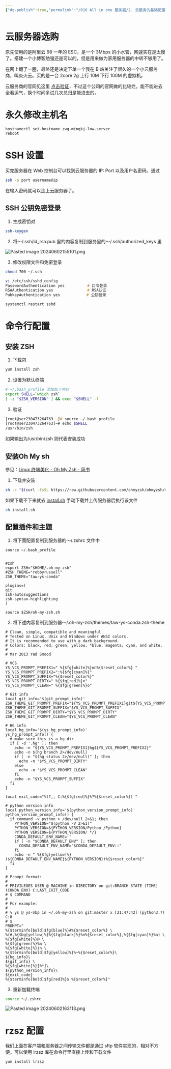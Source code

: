 ```yaml
---
{"dg-publish":true,"permalink":"/010 All in one 服务器/2. 云服务的基础配置/","dgPassFrontmatter":true,"created":"2024-06-01T17:39:33.447+08:00","updated":"2024-06-15T15:11:47.324+08:00"}
---
```


# 云服务器选购

原先使用的是阿里云 98 一年的 ESC，是一个 3Mbps 的小水管，网速实在是太慢了。搭建一个小博客勉强还是可以的，但是用来做为家用服务器的中转不够用了。

在网上翻了一圈，最终还是决定下单一个我在 B 站关注了很久的一个小云服务商，叫炎火云。买的是一台 2core 2g 上行 10M 下行 100M 的虚拟机。

云服务商的官网见这里 [点击验证](https://mingkj.com/)，不过这个公司的官网做的比较烂。能不能进去全看运气，换个时间多试几次总归是能进去的。
# 永久修改主机名

```zsh
hostnamectl set-hostname zwg-mingkj-low-server
reboot
```
# SSH 设置

买完服务器在 Web 控制台可以找到云服务器的 IP: Port 以及用户名密码。通过

```zsh
ssh -p port username@ip 
```

在输入密码就可以连上云服务器了。
## SSH 公钥免密登录

1. 生成密钥对

```zsh
ssh-keygen
```

2. 将～/.ssh/id_rsa.pub 里的内容复制到服务里的～/.ssh/authorized_keys 里

![Pasted image 20240602155101.png](/img/user/$/$Sys999%20Attachment/Pasted%20image%2020240602155101.png)

3. 修改权限文件和免密登录

```zsh
chmod 700 ~/.ssh

vi /etc/ssh/sshd_config
PasswordAuthentication yes　　　　　　# 口令登录
RSAAuthentication yes　　　　　　　　　# RSA认证
PubkeyAuthentication yes　　　　　　　# 公钥登录

systemctl restart sshd
```
# 命令行配置
## 安装 ZSH

1. 下载包

```zsh
yum install zsh
```

2. 设置为默认终端

```zsh
# ~/.bash_profile 添加如下内容
export SHELL=`which zsh`
[ -z "$ZSH_VERSION" ] && exec "$SHELL" -l
```

3. 验证

```zsh
[root@ser230473264763 ~]# source ~/.bash_profile
[root@ser230473264763]~# echo $SHELL
/usr/bin/zsh
```

如果输出为/usr/bin/zsh 则代表安装成功
## 安装Oh My sh

参见：[Linux 终端美化 - Oh My Zsh - 简书](https://www.jianshu.com/p/b8a80dd59414)

1. 下载并安装

```zsh
sh -c "$(curl -fsSL https://raw.githubusercontent.com/ohmyzsh/ohmyzsh/master/tools/install.sh)"
```

如果下载不下来就去 [install.sh](https://raw.githubusercontent.com/ohmyzsh/ohmyzsh/master/tools/install.sh) 手动下载并上传服务器后执行该文件

```zsh
sh install.sh
```

## 配置插件和主题

1. 将下面配置复制到服务器的～/.zshrc 文件中

```
source ~/.bash_profile


#zsh
export ZSH="$HOME/.oh-my-zsh"
#ZSH_THEME="robbyrussell"
ZSH_THEME="taw-ys-conda"

plugins=(
git
zsh-autosuggestions
zsh-syntax-highlighting
)

source $ZSH/oh-my-zsh.sh
```

2. 将下述内容复制到服务器～/.oh-my-zsh/themes/taw-ys-conda.zsh-theme

```
# Clean, simple, compatible and meaningful.
# Tested on Linux, Unix and Windows under ANSI colors.
# It is recommended to use with a dark background.
# Colors: black, red, green, yellow, *blue, magenta, cyan, and white.
#
# Mar 2013 Yad Smood

# VCS
YS_VCS_PROMPT_PREFIX1=" %{$fg[white]%}on%{$reset_color%} "
YS_VCS_PROMPT_PREFIX2=":%{$fg[cyan]%}"
YS_VCS_PROMPT_SUFFIX="%{$reset_color%}"
YS_VCS_PROMPT_DIRTY=" %{$fg[red]%}x"
YS_VCS_PROMPT_CLEAN=" %{$fg[green]%}o"

# Git info
local git_info='$(git_prompt_info)'
ZSH_THEME_GIT_PROMPT_PREFIX="${YS_VCS_PROMPT_PREFIX1}git${YS_VCS_PROMPT_PREFIX2}"
ZSH_THEME_GIT_PROMPT_SUFFIX="$YS_VCS_PROMPT_SUFFIX"
ZSH_THEME_GIT_PROMPT_DIRTY="$YS_VCS_PROMPT_DIRTY"
ZSH_THEME_GIT_PROMPT_CLEAN="$YS_VCS_PROMPT_CLEAN"

# HG info
local hg_info='$(ys_hg_prompt_info)'
ys_hg_prompt_info() {
  # make sure this is a hg dir
  if [ -d '.hg' ]; then
    echo -n "${YS_VCS_PROMPT_PREFIX1}hg${YS_VCS_PROMPT_PREFIX2}"
    echo -n $(hg branch 2>/dev/null)
    if [ -n "$(hg status 2>/dev/null)" ]; then
      echo -n "$YS_VCS_PROMPT_DIRTY"
    else
      echo -n "$YS_VCS_PROMPT_CLEAN"
    fi
    echo -n "$YS_VCS_PROMPT_SUFFIX"
  fi
}

local exit_code="%(?,, C:%{$fg[red]%}%?%{$reset_color%}) "

# python version info
local python_version_info='$(python_version_prompt_info)'
python_version_prompt_info() {
  if command -v python > /dev/null 2>&1; then
    PYTHON_VERSION="$(python -V 2>&1)"
    PYTHON_VERSION=${PYTHON_VERSION/Python /Python}
    PYTHON_VERSION=${PYTHON_VERSION/ */}
    CONDA_DEFAULT_ENV_NAME=''
    if [ -n "$CONDA_DEFAULT_ENV" ]; then
      CONDA_DEFAULT_ENV_NAME="$CONDA_DEFAULT_ENV::"
    fi
    echo -n " %{$fg[yellow]%}(${CONDA_DEFAULT_ENV_NAME}${PYTHON_VERSION})%{$reset_color%}"
  fi
}

# Prompt format:
#
# PRIVILEGES USER @ MACHINE in DIRECTORY on git:BRANCH STATE [TIME] (CONDA_ENV) C:LAST_EXIT_CODE
# $ COMMAND
#
# For example:
#
# % ys @ ys-mbp in ~/.oh-my-zsh on git:master x [21:47:42] (python3.7) C:0
# $
PROMPT="
%{$terminfo[bold]$fg[blue]%}#%{$reset_color%} \
%(#,%{$bg[yellow]%}%{$fg[black]%}%n%{$reset_color%},%{$fg[cyan]%}%n) \
%{$fg[white]%}@ \
%{$fg[green]%}%m \
%{$fg[white]%}in \
%{$terminfo[bold]$fg[yellow]%}%~%{$reset_color%}\
${hg_info}\
${git_info} \
%{$fg[white]%}[%*]\
${python_version_info}\
${exit_code}
%{$terminfo[bold]$fg[red]%}$ %{$reset_color%}"
```

3. 重新加载终端

```zsh
source ～/.zshrc
```

![Pasted image 20240602163113.png](/img/user/$/$Sys999%20Attachment/Pasted%20image%2020240602163113.png)
# rzsz 配置

我们上面在客户端和服务器之间传输文件都是通过 sftp 软件实现的，相对不方便。可以使用 lrzsz 库在命令行里直接上传和下载文件

```
yum install lrzsz
```